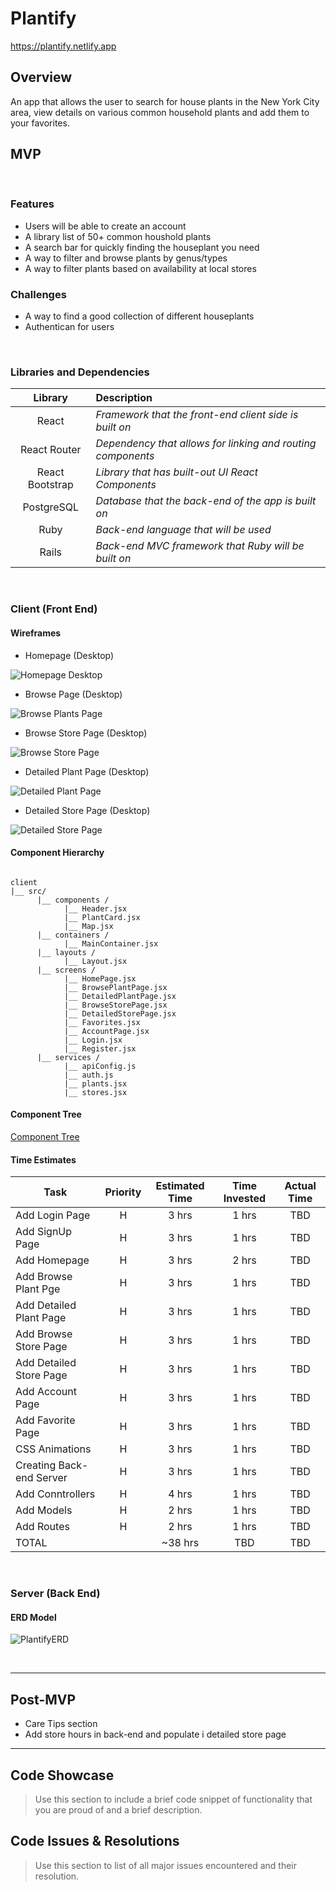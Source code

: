 # Plantify

https://plantify.netlify.app


## Overview

An app that allows the user to search for house plants in the New York City area, view details on various common household plants and add them to your favorites.

## MVP

<br>

### Features

- Users will be able to create an account
- A library list of 50+ common houshold plants
- A search bar for quickly finding the houseplant you need
- A way to filter and browse plants by genus/types
- A way to filter plants based on availability at local stores

### Challenges

- A way to find a good collection of different houseplants
- Authentican for users

<br>

### Libraries and Dependencies

|     Library     | Description                                                 |
| :-------------: | :---------------------------------------------------------- |
|      React      | _Framework that the front-end client side is built on_      |
|  React Router   | _Dependency that allows for linking and routing components_ |
| React Bootstrap | _Library that has built-out UI React Components_            |
|   PostgreSQL    | _Database that the back-end of the app is built on_         |
|      Ruby       | _Back-end language that will be used_                       |
|      Rails      | _Back-end MVC framework that Ruby will be built on_         |

<br>

### Client (Front End)

#### Wireframes

- Homepage (Desktop)

![Homepage Desktop](</assets/images/HOMEPAGE_WIREFRAME_(Desktop).png>)

- Browse Page (Desktop)

![Browse Plants Page](</assets/images/Browse_Page_(Desktop).png>)

- Browse Store Page (Desktop)

![Browse Store Page](</assets/images/Local_Store_Page_(Desktop).png>)

- Detailed Plant Page (Desktop)

![Detailed Plant Page](</assets/images/Detailed_Plant_Page(Desktop).png>)

- Detailed Store Page (Desktop)

![Detailed Store Page](</assets/images/Store_Page_(Desktop).png>)

#### Component Hierarchy

```structure

client
|__ src/
      |__ components /
            |__ Header.jsx
            |__ PlantCard.jsx
            |__ Map.jsx
      |__ containers /
            |__ MainContainer.jsx
      |__ layouts /
            |__ Layout.jsx
      |__ screens /
            |__ HomePage.jsx
            |__ BrowsePlantPage.jsx
            |__ DetailedPlantPage.jsx
            |__ BrowseStorePage.jsx
            |__ DetailedStorePage.jsx
            |__ Favorites.jsx
            |__ AccountPage.jsx
            |__ Login.jsx
            |__ Register.jsx
      |__ services /
            |__ apiConfig.js
            |__ auth.js
            |__ plants.jsx
            |__ stores.jsx

```

#### Component Tree

[Component Tree](https://whimsical.com/plantify-5G4KEwXVNYpcEmfTQPNjVY@2Ux7TurymMmgWBBzGec1)

#### Time Estimates

| Task                     | Priority | Estimated Time | Time Invested | Actual Time |
| ------------------------ | :------: | :------------: | :-----------: | :---------: |
| Add Login Page           |    H     |     3 hrs      |     1 hrs     |     TBD     |
| Add SignUp Page          |    H     |     3 hrs      |     1 hrs     |     TBD     |
| Add Homepage             |    H     |     3 hrs      |     2 hrs     |     TBD     |
| Add Browse Plant Pge     |    H     |     3 hrs      |     1 hrs     |     TBD     |
| Add Detailed Plant Page  |    H     |     3 hrs      |     1 hrs     |     TBD     |
| Add Browse Store Page    |    H     |     3 hrs      |     1 hrs     |     TBD     |
| Add Detailed Store Page  |    H     |     3 hrs      |     1 hrs     |     TBD     |
| Add Account Page         |    H     |     3 hrs      |     1 hrs     |     TBD     |
| Add Favorite Page        |    H     |     3 hrs      |     1 hrs     |     TBD     |
| CSS Animations           |    H     |     3 hrs      |     1 hrs     |     TBD     |
| Creating Back-end Server |    H     |     3 hrs      |     1 hrs     |     TBD     |
| Add Conntrollers         |    H     |     4 hrs      |     1 hrs     |     TBD     |
| Add Models               |    H     |     2 hrs      |     1 hrs     |     TBD     |
| Add Routes               |    H     |     2 hrs      |     1 hrs     |     TBD     |
| TOTAL                    |          |    ~38 hrs     |      TBD      |     TBD     |

<br>

### Server (Back End)

#### ERD Model

![PlantifyERD](https://lucid.app/publicSegments/view/a6dae1e1-2413-4014-830d-57df99cafbea/image.png)

<br>

---

## Post-MVP

- Care Tips section
- Add store hours in back-end and populate i detailed store page

---

## Code Showcase

> Use this section to include a brief code snippet of functionality that you are proud of and a brief description.

## Code Issues & Resolutions

> Use this section to list of all major issues encountered and their resolution.
